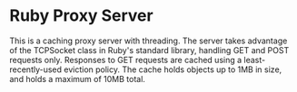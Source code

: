 Ruby Proxy Server
==============
This is a caching proxy server with threading.
The server takes advantage of the TCPSocket class in Ruby's standard library, handling GET and POST requests only.
Responses to GET requests are cached using a least-recently-used eviction policy.
The cache holds objects up to 1MB in size, and holds a maximum of 10MB total.